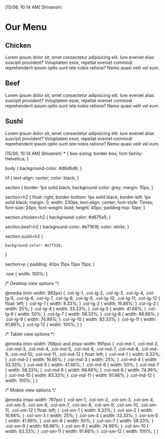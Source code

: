 [15/06, 10:14 AM] Shivanshi: <!DOCTYPE html>
<html lang="en">

<head>
    <meta charset="utf-8">
    <meta name="viewport" content="width=device-width, initial-scale=1">
    <title>Assignment Solution for Module 2</title>
    <link rel="stylesheet" href="css.css">
</head>

<body>
    <h1>
        Our Menu
    </h1>
    <div class="row">
        <div class="col-lg-4 col-md-6 col-sm-12">
            <section class="chicken">
                <h2>Chicken</h2>
                <p>
                    Lorem ipsum dolor sit, amet consectetur adipisicing elit. Iure eveniet alias suscipit provident?
                    Voluptatem esse, repellat eveniet commodi reprehenderit ipsum optio sunt iste nobis ratione? Nemo
                    quasi velit vel eum.
                </p>
            </section>
        </div>
        <div class="col-lg-4 col-md-6 col-sm-12">
            <section class="beef">
                <h2>Beef</h2>
                <p>
                    Lorem ipsum dolor sit, amet consectetur adipisicing elit. Iure eveniet alias suscipit provident?
                    Voluptatem esse, repellat eveniet commodi reprehenderit ipsum optio sunt iste nobis ratione? Nemo
                    quasi velit vel eum.
                </p>
            </section>
        </div>
        <div class="col-lg-4 col-md-12 col-sm-12">
            <section class="sushi">
                <h2>Sushi</h2>
                <p>
                    Lorem ipsum dolor sit, amet consectetur adipisicing elit. Iure eveniet alias suscipit provident?
                    Voluptatem esse, repellat eveniet commodi reprehenderit ipsum optio sunt iste nobis ratione? Nemo
                    quasi velit vel eum.
                </p>
            </section>
        </div>
    </div>
</body>

</html>
[15/06, 10:14 AM] Shivanshi: * {
    box-sizing: border-box;
    font-family: Helvetica;
}

body {
    background-color: #d6d6d6;
}

h1 {
    text-align: center;
    color: black;
}

section {
    border: 1px solid black;
    background-color: grey;
    margin: 10px;
}

section>h2 {
    float: right;
    border-bottom: 1px solid black;
    border-left: 1px solid black;
    margin: 0;
    width: 230px;
    text-align: center;
    font-style: Times;
    font-size: 24px;
    font-weight: bold;
    height: 45px;
    padding-top: 10px;
}

section.chicken>h2 {
    background-color: #d675a5;
}

section.beef>h2 {
    background-color: #e71616;
    color: white;
}

section.sushi>h2 {
   
    background-color: #e7f33d;
}

section>p {
    padding: 40px 15px 15px 15px;
}

.row {
    width: 100%;
}


/* Desktop view options */

@media (min-width: 992px) {
    .col-lg-1, .col-lg-2, .col-lg-3, .col-lg-4, .col-lg-5, .col-lg-6, .col-lg-7, .col-lg-8, .col-lg-9, .col-lg-10, .col-lg-11, .col-lg-12 {
        float: left;
    }
    .col-lg-1 {
        width: 8.33%;
    }
    .col-lg-2 {
        width: 16.66%;
    }
    .col-lg-3 {
        width: 25%;
    }
    .col-lg-4 {
        width: 33.33%;
    }
    .col-lg-5 {
        width: 41.66%;
    }
    .col-lg-6 {
        width: 50%;
    }
    .col-lg-7 {
        width: 58.33%;
    }
    .col-lg-8 {
        width: 66.66%;
    }
    .col-lg-9 {
        width: 74.99%;
    }
    .col-lg-10 {
        width: 83.33%;
    }
    .col-lg-11 {
        width: 91.66%;
    }
    .col-lg-12 {
        width: 100%;
    }
}


/* Tablet view options */

@media (min-width: 768px) and (max-width: 991px) {
    .col-md-1, .col-md-2, .col-md-3, .col-md-4, .col-md-5, .col-md-6, .col-md-7, .col-md-8, .col-md-9, .col-md-10, .col-md-11, .col-md-12 {
        float: left;
    }
    .col-md-1 {
        width: 8.33%;
    }
    .col-md-2 {
        width: 16.66%;
    }
    .col-md-3 {
        width: 25%;
    }
    .col-md-4 {
        width: 33.33%;
    }
    .col-md-5 {
        width: 41.66%;
    }
    .col-md-6 {
        width: 50%;
    }
    .col-md-7 {
        width: 58.33%;
    }
    .col-md-8 {
        width: 66.66%;
    }
    .col-md-9 {
        width: 74.99%;
    }
    .col-md-10 {
        width: 83.33%;
    }
    .col-md-11 {
        width: 91.66%;
    }
    .col-md-12 {
        width: 100%;
    }
}


/* Mobile view options */

@media (max-width: 767px) {
    .col-sm-1, .col-sm-2, .col-sm-3, .col-sm-4, .col-sm-5, .col-sm-6, .col-sm-7, .col-sm-8, .col-sm-9, .col-sm-10, .col-sm-11, .col-sm-12 {
        float: left;
    }
    .col-sm-1 {
        width: 8.33%;
    }
    .col-sm-2 {
        width: 16.66%;
    }
    .col-sm-3 {
        width: 25%;
    }
    .col-sm-4 {
        width: 33.33%;
    }
    .col-sm-5 {
        width: 41.66%;
    }
    .col-sm-6 {
        width: 50%;
    }
    .col-sm-7 {
        width: 58.33%;
    }
    .col-sm-8 {
        width: 66.66%;
    }
    .col-sm-9 {
        width: 74.99%;
    }
    .col-sm-10 {
        width: 83.33%;
    }
    .col-sm-11 {
        width: 91.66%;
    }
    .col-sm-12 {
        width: 100%;
    }
}

